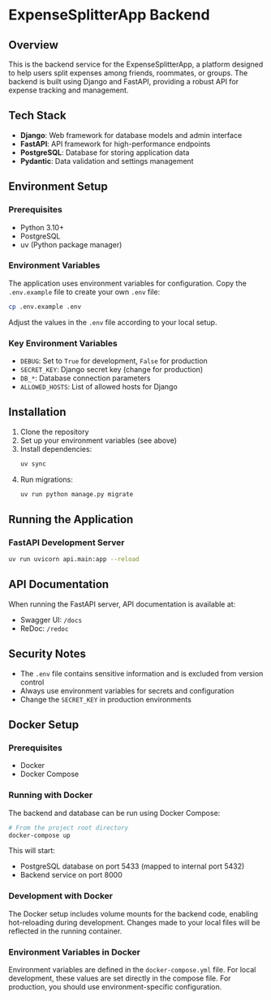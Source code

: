 # ExpenseSplitterApp Backend

## Overview
This is the backend service for the ExpenseSplitterApp, a platform designed to help users split expenses among friends, roommates, or groups. The backend is built using Django and FastAPI, providing a robust API for expense tracking and management.

## Tech Stack
- **Django**: Web framework for database models and admin interface
- **FastAPI**: API framework for high-performance endpoints
- **PostgreSQL**: Database for storing application data
- **Pydantic**: Data validation and settings management

## Environment Setup

### Prerequisites
- Python 3.10+
- PostgreSQL
- uv (Python package manager)

### Environment Variables
The application uses environment variables for configuration. Copy the `.env.example` file to create your own `.env` file:

```bash
cp .env.example .env
```

Adjust the values in the `.env` file according to your local setup.

### Key Environment Variables
- `DEBUG`: Set to `True` for development, `False` for production
- `SECRET_KEY`: Django secret key (change for production)
- `DB_*`: Database connection parameters
- `ALLOWED_HOSTS`: List of allowed hosts for Django

## Installation

1. Clone the repository
2. Set up your environment variables (see above)
3. Install dependencies:
   ```bash
   uv sync
   ```
4. Run migrations:
   ```bash
   uv run python manage.py migrate
   ```

## Running the Application

### FastAPI Development Server
```bash
uv run uvicorn api.main:app --reload
```

## API Documentation
When running the FastAPI server, API documentation is available at:
- Swagger UI: `/docs`
- ReDoc: `/redoc`

## Security Notes
- The `.env` file contains sensitive information and is excluded from version control
- Always use environment variables for secrets and configuration
- Change the `SECRET_KEY` in production environments

## Docker Setup

### Prerequisites
- Docker
- Docker Compose

### Running with Docker

The backend and database can be run using Docker Compose:

```bash
# From the project root directory
docker-compose up
```

This will start:
- PostgreSQL database on port 5433 (mapped to internal port 5432)
- Backend service on port 8000

### Development with Docker

The Docker setup includes volume mounts for the backend code, enabling hot-reloading during development. Changes made to your local files will be reflected in the running container.

### Environment Variables in Docker

Environment variables are defined in the `docker-compose.yml` file. For local development, these values are set directly in the compose file. For production, you should use environment-specific configuration.